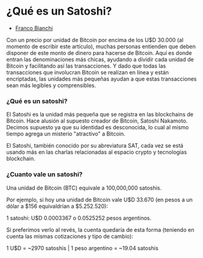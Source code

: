 # **¿Qué es un Satoshi?**

-   [Franco Bianchi](https://wiki.lemon.me/autor/franco-bianchi/)

Con un precio por unidad de Bitcoin por encima de los U\$D 30.000 (al
momento de escribir este artículo), muchas personas entienden que deben
disponer de este monto de dinero para hacerse de Bitcoin. Aquí es donde
entran las denominaciones más chicas, ayudando a dividir cada unidad de
Bitcoin y facilitando así las transacciones. Y dado que todas las
transacciones que involucran Bitcoin se realizan en línea y están
encriptadas, las unidades más pequeñas ayudan a que estas transacciones
sean más legibles y comprensibles.

### ¿Qué es un satoshi?

El Satoshi es la unidad más pequeña que se registra en las blockchains
de Bitcoin. Hace alusión al supuesto creador de Bitcoin, Satoshi
Nakamoto. Decimos supuesto ya que su identidad es desconocida, lo cual
al mismo tiempo agrega un misterio "atractivo" a Bitcoin.

El Satoshi, también conocido por su abreviatura SAT, cada vez se está
usando más en las charlas relacionadas al espacio crypto y tecnologías
blockchain.

### ¿Cuanto vale un satoshi?

Una unidad de Bitcoin (BTC) equivale a 100,000,000 satoshis.

Por ejemplo, si hoy una unidad de Bitcoin vale U\$D 33.670 (en pesos a
un dólar a \$156 equivaldrían a \$5.252.520):

1 satoshi: U\$D 0.0003367 o 0.0525252 pesos argentinos.

Si preferimos verlo al revés, la cuenta quedaría de esta forma (teniendo
en cuenta las mismas cotizaciones y tipo de cambio):

1 U\$D = \~2970 satoshis \| 1 peso argentino = \~19.04 satoshis
